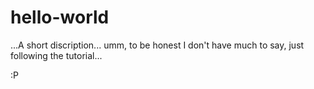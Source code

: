 # hello-world
...A short discription...
umm, to be honest I don't have much to say, 
just following the tutorial...

:P

